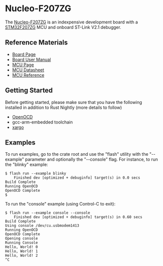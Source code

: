 # Nucleo-F207ZG

The [Nucleo-F207ZG](http://www.st.com/en/evaluation-tools/nucleo-f207zg.html) is an indexpensive development board with a [STM32F207ZG](http://www.st.com/en/microcontrollers/stm32f207zg.html) MCU and onboard ST-Link V2.1 debugger.

## Reference Materials

- [Board Page](http://www.st.com/en/evaluation-tools/nucleo-f207zg.html)
- [Board User Manual](http://www.st.com/resource/en/user_manual/dm00244518.pdf)
- [MCU Page](http://www.st.com/en/microcontrollers/stm32f207zg.html)
- [MCU Datasheet](http://www.st.com/resource/en/datasheet/stm32f207zg.pdf)
- [MCU Reference](http://www.st.com/resource/en/reference_manual/cd00225773.pdf)

## Getting Started

Before getting started, please make sure that you have the following installed in addition to Rust Nightly (more details to follow)

- [OpenOCD](http://openocd.org)
- gcc-arm-embedded toolchain
- [xargo](https://github.com/japaric/xargo)

## Examples

To run examples, go to the crate root and use the "flash" utility with the "--example" parameter and optionally the "--console" flag. For instance, to run the "blinky" example:

```
$ flash run --example blinky
    Finished dev [optimized + debuginfo] target(s) in 0.0 secs
Build Complete
Running OpenOCD
OpenOCD Complete
$
```

To run the "console" example (using Control-C to exit):

```
$ flash run --example console --console
    Finished dev [optimized + debuginfo] target(s) in 0.60 secs
Build Complete
Using console /dev/cu.usbmodem1413
Running OpenOCD
OpenOCD Complete
Opening console
Running Console
Hello, World! 0
Hello, World! 1
Hello, World! 2
^C
```